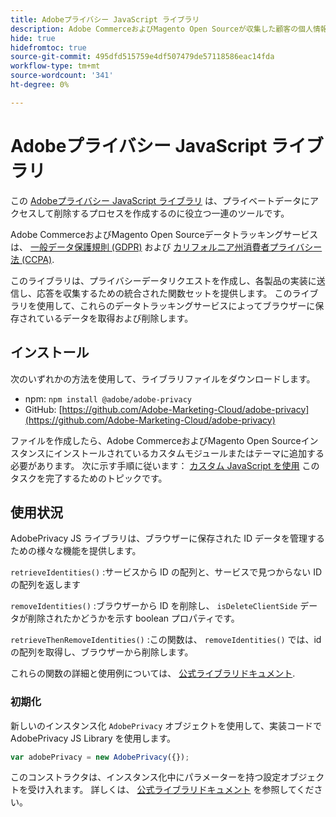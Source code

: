 ```yaml
---
title: Adobeプライバシー JavaScript ライブラリ
description: Adobe CommerceおよびMagento Open Sourceが収集した顧客の個人情報にアクセスし削除するためのカスタムツールの使用方法を説明します。
hide: true
hidefromtoc: true
source-git-commit: 495dfd515759e4df507479de57118586eac14fda
workflow-type: tm+mt
source-wordcount: '341'
ht-degree: 0%

---
```



# Adobeプライバシー JavaScript ライブラリ

<!-- TODO: Remove hide metadata when the library has been integrated with Commerce. -->

この [Adobeプライバシー JavaScript ライブラリ](https://developer.adobe.com/apis/experienceplatform/gdpr/services/allservices.html) は、プライベートデータにアクセスして削除するプロセスを作成するのに役立つ一連のツールです。

Adobe CommerceおよびMagento Open Sourceデータトラッキングサービスは、 [一般データ保護規則 (GDPR)](gdpr.md) および [カリフォルニア州消費者プライバシー法 (CCPA)](ccpa.md).

このライブラリは、プライバシーデータリクエストを作成し、各製品の実装に送信し、応答を収集するための統合された関数セットを提供します。 このライブラリを使用して、これらのデータトラッキングサービスによってブラウザーに保存されているデータを取得および削除します。

## インストール

次のいずれかの方法を使用して、ライブラリファイルをダウンロードします。

- npm: `npm install @adobe/adobe-privacy`
- GitHub: [https://github.com/Adobe-Marketing-Cloud/adobe-privacy](https://github.com/Adobe-Marketing-Cloud/adobe-privacy)

ファイルを作成したら、Adobe CommerceおよびMagento Open Sourceインスタンスにインストールされているカスタムモジュールまたはテーマに追加する必要があります。 次に示す手順に従います： [カスタム JavaScript を使用](https://developer.adobe.com/commerce/frontend-core/javascript/custom/) このタスクを完了するためのトピックです。

## 使用状況

AdobePrivacy JS ライブラリは、ブラウザーに保存された ID データを管理するための様々な機能を提供します。

`retrieveIdentities()`
:サービスから ID の配列と、サービスで見つからない ID の配列を返します

`removeIdentities()`
:ブラウザーから ID を削除し、 `isDeleteClientSide` データが削除されたかどうかを示す boolean プロパティです。

`retrieveThenRemoveIdentities()`
:この関数は、 `removeIdentities()` では、id の配列を取得し、ブラウザーから削除します。

これらの関数の詳細と使用例については、 [公式ライブラリドキュメント](https://developer.adobe.com/apis/experienceplatform/gdpr/services/allservices.html).

### 初期化

新しいのインスタンス化 `AdobePrivacy` オブジェクトを使用して、実装コードで AdobePrivacy JS Library を使用します。

```js
var adobePrivacy = new AdobePrivacy({});
```

このコンストラクタは、インスタンス化中にパラメーターを持つ設定オブジェクトを受け入れます。
詳しくは、 [公式ライブラリドキュメント](https://developer.adobe.com/apis/experienceplatform/gdpr/services/allservices.html) を参照してください。
